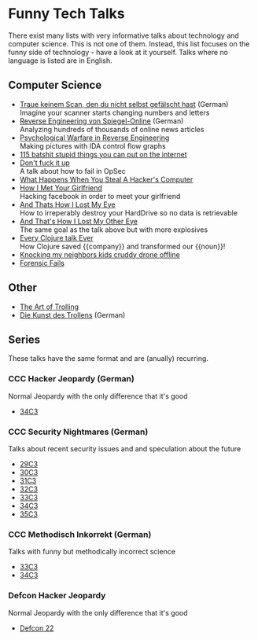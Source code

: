 # Funny Tech Talks
There exist many lists with very informative talks about technology and computer science.
This is not one of them.
Instead, this list focuses on the funny side of technology - have a look at it yourself.
Talks where no language is listed are in English.

## Computer Science
- [Traue keinem Scan, den du nicht selbst gefälscht hast](https://www.youtube.com/watch?v=7FeqF1-Z1g0) (German)
<br>Imagine your scanner starts changing numbers and letters
- [Reverse Engineering von Spiegel-Online](https://www.youtube.com/watch?v=-YpwsdRKt8Q) (German)
<br>Analyzing hundreds of thousands of online news articles
- [Psychological Warfare in Reverse Engineering](https://www.youtube.com/watch?v=HlUe0TUHOIc)
<br>Making pictures with IDA control flow graphs
- [115 batshit stupid things you can put on the internet](https://www.youtube.com/watch?v=5xJXJ9pTihM)
- [Don't fuck it up](https://www.youtube.com/watch?v=J1q4Ir2J8P8)
<br>A talk about how to fail in OpSec
- [What Happens When You Steal A Hacker's Computer](https://www.youtube.com/watch?v=Jwpg-AwJ0Jc)
- [How I Met Your Girlfriend](https://www.youtube.com/watch?v=_pQ4_AH6vks)
<br>Hacking facebook in order to meet your girlfriend
- [And Thats How I Lost My Eye](https://www.youtube.com/watch?v=Tr7qnX3S2KA)
<br>How to irreperably destroy your HardDrive so no data is retrievable
- [And That's How I Lost My Other Eye](https://www.youtube.com/watch?v=-bpX8YvNg6Y)
<br>The same goal as the talk above but with more explosives
- [Every Clojure talk Ever](https://www.youtube.com/watch?v=jlPaby7suOc)
<br>How Clojure saved {{company}} and transformed our {{noun}}!
- [Knocking my neighbors kids cruddy drone offline](https://www.youtube.com/watch?v=5CzURm7OpAA)
- [Forensic Fails](https://www.youtube.com/watch?v=NG9Cg_vBKOg)


## Other
- [The Art of Trolling](https://www.youtube.com/watch?v=AHqGV5WjS4w)
- [Die Kunst des Trollens](https://www.youtube.com/watch?v=jOhWZOn_IWY) (German)


## Series
These talks have the same format and are (anually) recurring.

### CCC Hacker Jeopardy (German)
Normal Jeopardy with the only difference that it's good
- [34C3](https://www.youtube.com/watch?v=hzoABukGVHE)

### CCC Security Nightmares (German)
Talks about recent security issues and and speculation about the future
- [29C3](https://www.youtube.com/watch?v=_0O2HLVDxCQ)
- [30C3](https://www.youtube.com/watch?v=q-tcvBFFnkI)
- [31C3](https://www.youtube.com/watch?v=Ye2RDjy1b3M)
- [32C3](https://www.youtube.com/watch?v=jq-u1fWNLsc)
- [33C3](https://www.youtube.com/watch?v=d_oLOHM64J0)
- [34C3](https://www.youtube.com/watch?v=3stPAi455fM)
- [35C3](https://www.youtube.com/watch?v=9AEP0av6ca8)

### CCC Methodisch Inkorrekt (German)
Talks with funny but methodically incorrect science
- [33C3](https://www.youtube.com/watch?v=6u7S5qeH86w)
- [34C3](https://www.youtube.com/watch?v=rf9X-jyJq4w)

### Defcon Hacker Jeopardy
Normal Jeopardy with the only difference that it's good
- [Defcon 22](https://www.youtube.com/watch?v=3_5rO3abWoM)

